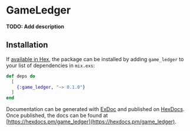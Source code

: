 # GameLedger

**TODO: Add description**

## Installation

If [available in Hex](https://hex.pm/docs/publish), the package can be installed
by adding `game_ledger` to your list of dependencies in `mix.exs`:

```elixir
def deps do
  [
    {:game_ledger, "~> 0.1.0"}
  ]
end
```

Documentation can be generated with [ExDoc](https://github.com/elixir-lang/ex_doc)
and published on [HexDocs](https://hexdocs.pm). Once published, the docs can
be found at [https://hexdocs.pm/game_ledger](https://hexdocs.pm/game_ledger).

